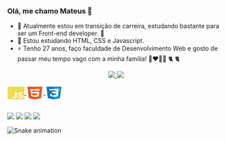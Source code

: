 ### Olá, me chamo Mateus 👋

- 🔭 Atualmente estou em transição de carreira, estudando bastante para ser um Front-end developer. 🤟
- 🌱 Estou estudando HTML, CSS e Javascript.
- ⚡ Tenho 27 anos, faço faculdade de Desenvolvimento Web e gosto de passar meu tempo vago com a minha familia! 👩‍❤️‍💋‍👨 🐈 🐈

<div align="center">
  <a href="https://github.com/mateus-lr">
  <img height="180em" src="https://github-readme-stats.vercel.app/api?username=mateus-lr&show_icons=true&theme=dracula&include_all_commits=true&count_private=true"/>
  <img height="180em" src="https://github-readme-stats.vercel.app/api/top-langs/?username=mateus-lr&layout=compact&langs_count=7&theme=dracula"/>
</div>

  <div style="display: inline_block"><br>
  <img align="center" alt="Dev-Js" height="30" width="40" src="https://raw.githubusercontent.com/devicons/devicon/master/icons/javascript/javascript-plain.svg">
  <img align="center" alt="Dev-HTML" height="30" width="40" src="https://raw.githubusercontent.com/devicons/devicon/master/icons/html5/html5-original.svg">
  <img align="center" alt="Dev-CSS" height="30" width="40" src="https://raw.githubusercontent.com/devicons/devicon/master/icons/css3/css3-original.svg">
 
    
</div>
  
   ##
  
  <div> 
  <a href="https://www.instagram.com/mateus_r/" target="_blank"><img src="https://img.shields.io/badge/-Instagram-%23E4405F?style=for-the-badge&logo=instagram&logoColor=white" target="_blank"></a> 
  <a href = "mailto:mateus_lr@outlook.com"><img src="https://img.shields.io/badge/Outlook-0078D4?style=for-the-badge&logo=microsoft-outlook&logoColor=white" target="_blank"></a>
  <a href="AQUI VAI O LINK DO LINKEDIM" target="_blank"><img src="https://img.shields.io/badge/-LinkedIn-%230077B5?style=for-the-badge&logo=linkedin&logoColor=white" target="_blank"></a>
  <a href="https://twitter.com/maatscript" target="_blank"><img src="https://img.shields.io/badge/Twitter-1DA1F2?style=for-the-badge&logo=twitter&logoColor=white" target="_blank"></a>
    
  ![Snake animation](https://github.com/mateus-lr/mateus-lr/blob/output/github-contribution-grid-snake.svg)
 
</div>
